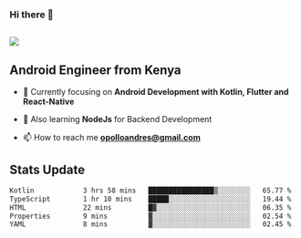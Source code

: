 ### Hi there 👋
<h2 align="left"><img src="https://readme-typing-svg.herokuapp.com?color='blue'&lines=I'm+Andrew+Opollo😊;Welcome+to+my+Github😜"> </h2>

## Android Engineer from Kenya


- 🌱 Currently focusing on **Android Development with Kotlin, Flutter and React-Native**

- 🔭 Also learning **NodeJs** for Backend Development

- 📫 How to reach me **opolloandres@gmail.com**


## Stats Update
<!--START_SECTION:waka-->

```txt
Kotlin            3 hrs 58 mins   ████████████████▒░░░░░░░░   65.77 %
TypeScript        1 hr 10 mins    █████░░░░░░░░░░░░░░░░░░░░   19.44 %
HTML              22 mins         █▓░░░░░░░░░░░░░░░░░░░░░░░   06.35 %
Properties        9 mins          ▓░░░░░░░░░░░░░░░░░░░░░░░░   02.54 %
YAML              8 mins          ▓░░░░░░░░░░░░░░░░░░░░░░░░   02.45 %
```

<!--END_SECTION:waka-->


